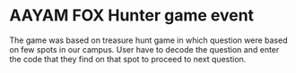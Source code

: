 # AAYAM FOX Hunter game event
The game was based on treasure hunt game in which question were based on few spots in our campus. User have to decode the question and enter the code that they find on that spot to proceed to next question.

